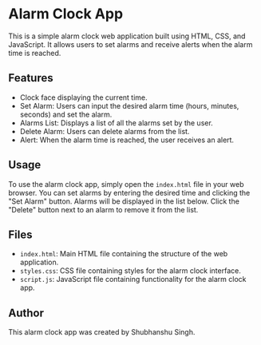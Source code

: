 # Alarm Clock App

This is a simple alarm clock web application built using HTML, CSS, and JavaScript. It allows users to set alarms and receive alerts when the alarm time is reached.

## Features

- Clock face displaying the current time.
- Set Alarm: Users can input the desired alarm time (hours, minutes, seconds) and set the alarm.
- Alarms List: Displays a list of all the alarms set by the user.
- Delete Alarm: Users can delete alarms from the list.
- Alert: When the alarm time is reached, the user receives an alert.

## Usage

To use the alarm clock app, simply open the `index.html` file in your web browser. You can set alarms by entering the desired time and clicking the "Set Alarm" button. Alarms will be displayed in the list below. Click the "Delete" button next to an alarm to remove it from the list.

## Files

- `index.html`: Main HTML file containing the structure of the web application.
- `styles.css`: CSS file containing styles for the alarm clock interface.
- `script.js`: JavaScript file containing functionality for the alarm clock app.

## Author

This alarm clock app was created by Shubhanshu Singh.



